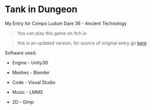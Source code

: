 # Tank in Dungeon
My Entry for Compo Ludum Dare 36 - Ancient Technology

>You can play this game on Itch.io

>this is an updated version,
>for source of original entry go [here]


Software used:
 - Engine - Unity3D
 - Meshes - Blender
 - Code - Visual Studio
 - Music - LMMS
 - 2D - Gimp

   [here]: https://github.com/MrJaqbq/LudumDare36/tree/OriginalEntry
   [Itch.io]: http://bentou.itch.io/tank-in-dungeon